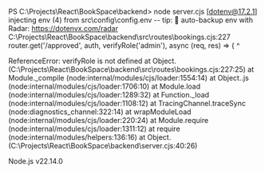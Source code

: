 PS C:\Projects\React\BookSpace\backend> node server.cjs
[dotenv@17.2.1] injecting env (4) from src\config\config.env -- tip: 📡 auto-backup env with Radar: https://dotenvx.com/radar
C:\Projects\React\BookSpace\backend\src\routes\bookings.cjs:227
router.get('/approved', auth, verifyRole('admin'), async (req, res) => {
                        ^

ReferenceError: verifyRole is not defined
    at Object.<anonymous> (C:\Projects\React\BookSpace\backend\src\routes\bookings.cjs:227:25)
    at Module._compile (node:internal/modules/cjs/loader:1554:14)
    at Object..js (node:internal/modules/cjs/loader:1706:10)
    at Module.load (node:internal/modules/cjs/loader:1289:32)
    at Function._load (node:internal/modules/cjs/loader:1108:12)
    at TracingChannel.traceSync (node:diagnostics_channel:322:14)
    at wrapModuleLoad (node:internal/modules/cjs/loader:220:24)
    at Module.require (node:internal/modules/cjs/loader:1311:12)
    at require (node:internal/modules/helpers:136:16)
    at Object.<anonymous> (C:\Projects\React\BookSpace\backend\server.cjs:40:26)

Node.js v22.14.0